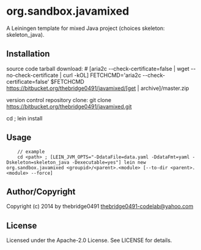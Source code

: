 # org.sandbox.javamixed
<!-- .md to .html: markdown foo.md > foo.html
                   pandoc -s -f markdown_strict -t html5 -o foo.html foo.md -->

A Leiningen template for mixed Java project (choices skeleton: skeleton_java).

## Installation
source code tarball download:
        # [aria2c --check-certificate=false | wget --no-check-certificate | curl -kOL]
        FETCHCMD='aria2c --check-certificate=false'
        $FETCHCMD https://bitbucket.org/thebridge0491/javamixed/[get | archive]/master.zip

version control repository clone:
        git clone https://bitbucket.org/thebridge0491/javamixed.git

cd <path> ; lein install

## Usage
		// example
		cd <path> ; [LEIN_JVM_OPTS="-DdataFile=data.yaml -DdataFmt=yaml -Dskeleton=skeleton_java -Dexecutable=yes"] lein new org.sandbox.javamixed <groupid>/<parent>.<module> [--to-dir <parent>.<module> --force]

## Author/Copyright
Copyright (c) 2014 by thebridge0491 <thebridge0491-codelab@yahoo.com>

## License
Licensed under the Apache-2.0 License. See LICENSE for details.
